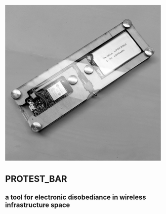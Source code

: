 ![alt text](https://raw.githubusercontent.com/giantmolecules/PROTEST_BAR/master/MEDIA/IMG_3084.jpg)

# PROTEST_BAR

## a tool for electronic disobediance in wireless infrastructure space

